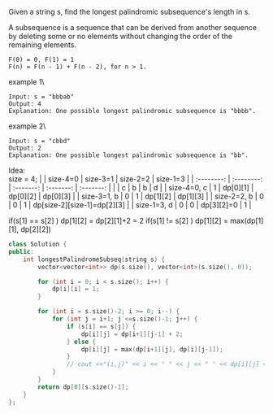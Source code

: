 Given a string s, find the longest palindromic subsequence's length in s.

A subsequence is a sequence that can be derived from another sequence by deleting some or no elements without changing the order of the remaining elements.



```
F(0) = 0, F(1) = 1
F(n) = F(n - 1) + F(n - 2), for n > 1.
```

example 1\
```
Input: s = "bbbab"
Output: 4
Explanation: One possible longest palindromic subsequence is "bbbb".
```

example 2\
```
Input: s = "cbbd"
Output: 2
Explanation: One possible longest palindromic subsequence is "bb".
```

Idea:\
size = 4;
|  | size-4=0    | size-3=1    | size-2=2    | size-1=3  |
| :--------: | :--------: | :-------: | :-------: | :-------: |
|  | c         | b         | b         | d       |
| size-4=0, c  | 1         | dp[0][1]          | dp[0][2]         | dp[0][3]       |
| size-3=1, b  | 0         | 1         | dp[1][2]          | dp[1][3]       |
| size-2=2, b  | 0         | 0         | 1         | dp[size-2][size-1]=dp[2][3]       |
| size-1=3, d  | 0         | 0         | dp[3][2]=0         | 1       |

if(s[1] == s[2] ) dp[1][2] = dp[2][1]+2 = 2
if(s[1] != s[2] ) dp[1][2] = max(dp[1][1], dp[2][2])



```cpp
class Solution {
public:
    int longestPalindromeSubseq(string s) {
        vector<vector<int>> dp(s.size(), vector<int>(s.size(), 0));

        for (int i = 0; i < s.size(); i++) {
            dp[i][i] = 1;
        }

        for (int i = s.size()-2; i >= 0; i--) {
            for (int j = i+1; j <=s.size()-1; j++) {
                if (s[i] == s[j]) {
                    dp[i][j] = dp[i+1][j-1] + 2;
                } else {
                    dp[i][j] = max(dp[i+1][j], dp[i][j-1]);
                }
                // cout <<"(i,j)" << i << " " << j << " " << dp[i][j] << endl;
            }
        }
        return dp[0][s.size()-1];
    }
};
```











